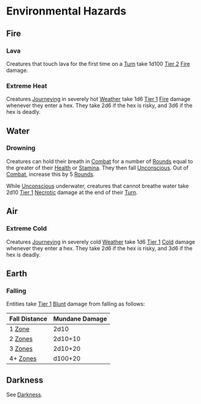 # Environmental Hazards

## Fire

### Lava

Creatures that touch lava for the first time on a [Turn](../Core%20Procedures/Turn.md) take 1d100 [Tier 2](../Combat/Damage/Damage%20Tiers/Tier%202.md) [Fire](../Combat/Damage/Damage%20Types/Fire.md) damage.

### Extreme Heat

Creatures [Journeying](../Exploration/Overland%20Journeys.md) in severely hot [Weather](Weather.md) take 1d6 [Tier 1](../Combat/Damage/Damage%20Tiers/Tier%201.md) [Fire](../Combat/Damage/Damage%20Types/Fire.md) damage whenever they enter a hex. They take 2d6 if the hex is risky, and 3d6 if the hex is deadly.

## Water

### Drowning

Creatures can hold their breath in [Combat](../Combat/Combat.md) for a number of [Rounds](../Core%20Procedures/Round.md) equal to the greater of their [Health](../../Player%20Characters/Attributes/Health.md) or [Stamina](../../Player%20Characters/Attributes/Stamina.md). They then fall [Unconscious](../Conditions/Unconscious.md). Out of [Combat](../Combat/Combat.md), increase this by 5 [Rounds](../Core%20Procedures/Round.md).

While [Unconscious](../Conditions/Unconscious.md) underwater, creatures that cannot breathe water take 2d10 [Tier 1](../Combat/Damage/Damage%20Tiers/Tier%201.md) [Necrotic](../Combat/Damage/Damage%20Types/Necrotic.md) damage at the end of their [Turn](../Core%20Procedures/Turn.md).

## Air

### Extreme Cold

Creatures [Journeying](../Exploration/Overland%20Journeys.md) in severely cold [Weather](Weather.md) take 1d6 [Tier 1](../Combat/Damage/Damage%20Tiers/Tier%201.md) [Cold](../Combat/Damage/Damage%20Types/Cold.md) damage whenever they enter a hex. They take 2d6 if the hex is risky, and 3d6 if the hex is deadly.

## Earth

### Falling

Entities take [Tier 1](../Combat/Damage/Damage%20Tiers/Tier%201.md) [Blunt](../Combat/Damage/Damage%20Types/Blunt.md) damage from falling as follows:

| Fall Distance                            | Mundane Damage |
| ---------------------------------------- | -------------- |
| 1 [Zone](../Core%20Procedures/Zone.md)   | 2d10           |
| 2 [Zones](../Core%20Procedures/Zone.md)  | 2d10+10        |
| 3 [Zones](../Core%20Procedures/Zone.md)  | 2d10+20        |
| 4+ [Zones](../Core%20Procedures/Zone.md) | d100+20        |

## Darkness

See [Darkness](Darkness.md).

